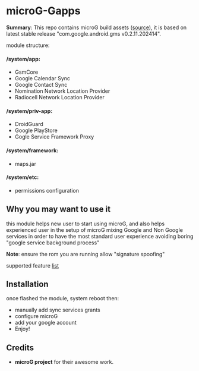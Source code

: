 # microG-Gapps

**Summary**: This repo contains microG build assets ([source](https://microg.org/download.html)), it is based on latest stable release "com.google.android.gms v0.2.11.202414". 

module structure:
#### /system/app:
- GsmCore
- Google Calendar Sync
- Google Contact Sync
- Nomination Network Location Provider
- Radiocell Network Location Provider

#### /system/priv-app:
- DroidGuard
- Google PlayStore
- Gogle Service Framework Proxy

#### /system/framework:
- maps.jar

#### /system/etc:
- permissions configuration

## Why you may want to use it
this module helps new user to start using microG, and also helps experienced user in the setup of microG
mixing Google and Non Google services in order to have the most standard user experience avoiding boring "google service background process" 

**Note**:
ensure the rom you are running allow "signature spoofing"

supported feature [list](https://github.com/microg/android_packages_apps_GmsCore/wiki/Implementation-Status)

## Installation
once flashed the module, system reboot then:
- manually add sync services grants
- configure microG
- add your google account
- Enjoy!

## Credits
- **microG project** for their awesome work.
